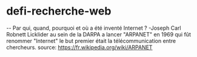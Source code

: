 # defi-recherche-web

 -- Par qui, quand, pourquoi et où a été inventé Internet ?
 	-Joseph Carl Robnett Licklider au sein de la DARPA a lancer "ARPANET" en 1969 qui fût renommer "Internet" le but premier était la télécommunication entre chercheurs.
 source: https://fr.wikipedia.org/wiki/ARPANET